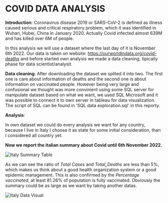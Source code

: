 # **COVID DATA ANALYSIS**

**Introduction**: Coronavirus disease 2019 or SARS-CoV-2 is defined as illness caused serious and critical respiratory problem, which it was identified in Wuhan, Hubei, China in January 2020. Actually Covid infected almost 639M and has killed over 6M of people. 

In this analysis we will use a dataset where the last day of it is November 6th 2022. Our data is taken on website: https://ourworldindata.org/covid-deaths and before started own analysis we made a data cleaning, tipically phase for data scientist/analysit. 

**Data cleaning**: After downloading the dataset we splited it into two. The first one is care about information of deaths and the second one is about information on  vaccinated people. However being very large and confusional we thought was more convinient using some SQL server for manipulate dataset based on what we want, we used SQL Microsoft and it was possible to connect it to own server in tableau for data visualization. 
The script of SQL can be found in 'SQL data exploration.sql' in this reporty. 

**Analysis**: 

In own dataset we could do every analysis we want for any country, because I live in Italy I choose it as state for some initial consideration, than I considered all country yet.

**Now we report the italian summary about Covid until 6th November 2022.**

![Italy Summary Table](https://user-images.githubusercontent.com/104760218/204905976-65fb2958-9dd5-42e7-ad37-39a0ad716efe.png)

As we can see the ratio of *Total Cases* and *Total_Deaths* are less than 5%, which makes us think about a good health organization system or a good epidemic management. This is also confirmed by the *Percentage vaccinated*, at least 81.26% of population is fully vaccinated. 
Obviously the summary could be as large as we want by taking another datas. 


![Italy Data Visual](https://user-images.githubusercontent.com/104760218/204909302-30dcae48-ae9e-4b7b-a3da-ec22282ee2b7.png)

